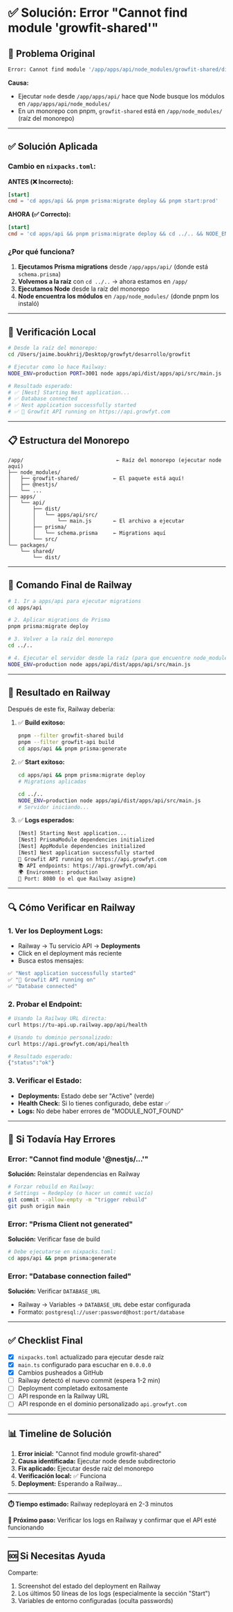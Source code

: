 # ✅ Solución: Error "Cannot find module 'growfit-shared'"

## 🐛 Problema Original

```bash
Error: Cannot find module '/app/apps/api/node_modules/growfit-shared/dist/index.js'
```

**Causa:** 
- Ejecutar `node` desde `/app/apps/api/` hace que Node busque los módulos en `/app/apps/api/node_modules/`
- En un monorepo con pnpm, `growfit-shared` está en `/app/node_modules/` (raíz del monorepo)

---

## ✅ Solución Aplicada

### Cambio en `nixpacks.toml`:

**ANTES (❌ Incorrecto):**
```toml
[start]
cmd = 'cd apps/api && pnpm prisma:migrate deploy && pnpm start:prod'
```

**AHORA (✅ Correcto):**
```toml
[start]
cmd = 'cd apps/api && pnpm prisma:migrate deploy && cd ../.. && NODE_ENV=production node apps/api/dist/apps/api/src/main.js'
```

### ¿Por qué funciona?

1. **Ejecutamos Prisma migrations** desde `/app/apps/api/` (donde está `schema.prisma`)
2. **Volvemos a la raíz** con `cd ../..` → ahora estamos en `/app/`
3. **Ejecutamos Node** desde la raíz del monorepo
4. **Node encuentra los módulos** en `/app/node_modules/` (donde pnpm los instaló)

---

## 🧪 Verificación Local

```bash
# Desde la raíz del monorepo:
cd /Users/jaime.boukhrij/Desktop/growfyt/desarrollo/growfit

# Ejecutar como lo hace Railway:
NODE_ENV=production PORT=3001 node apps/api/dist/apps/api/src/main.js

# Resultado esperado:
# ✅ [Nest] Starting Nest application...
# ✅ Database connected
# ✅ Nest application successfully started
# ✅ 🚀 Growfit API running on https://api.growfyt.com
```

---

## 📋 Estructura del Monorepo

```
/app/                              ← Raíz del monorepo (ejecutar node aquí)
├── node_modules/
│   ├── growfit-shared/           ← El paquete está aquí!
│   ├── @nestjs/
│   └── ...
├── apps/
│   └── api/
│       ├── dist/
│       │   └── apps/api/src/
│       │       └── main.js       ← El archivo a ejecutar
│       ├── prisma/
│       │   └── schema.prisma     ← Migrations aquí
│       └── src/
└── packages/
    └── shared/
        └── dist/
```

---

## 🎯 Comando Final de Railway

```bash
# 1. Ir a apps/api para ejecutar migrations
cd apps/api

# 2. Aplicar migrations de Prisma
pnpm prisma:migrate deploy

# 3. Volver a la raíz del monorepo
cd ../..

# 4. Ejecutar el servidor desde la raíz (para que encuentre node_modules/)
NODE_ENV=production node apps/api/dist/apps/api/src/main.js
```

---

## 🚀 Resultado en Railway

Después de este fix, Railway debería:

1. ✅ **Build exitoso:**
   ```bash
   pnpm --filter growfit-shared build
   pnpm --filter growfit-api build
   cd apps/api && pnpm prisma:generate
   ```

2. ✅ **Start exitoso:**
   ```bash
   cd apps/api && pnpm prisma:migrate deploy
   # Migrations aplicadas
   
   cd ../..
   NODE_ENV=production node apps/api/dist/apps/api/src/main.js
   # Servidor iniciando...
   ```

3. ✅ **Logs esperados:**
   ```bash
   [Nest] Starting Nest application...
   [Nest] PrismaModule dependencies initialized
   [Nest] AppModule dependencies initialized
   [Nest] Nest application successfully started
   🚀 Growfit API running on https://api.growfyt.com
   📚 API endpoints: https://api.growfyt.com/api
   🌍 Environment: production
   🔌 Port: 8080 (o el que Railway asigne)
   ```

---

## 🔍 Cómo Verificar en Railway

### 1. Ver los Deployment Logs:

- Railway → Tu servicio API → **Deployments**
- Click en el deployment más reciente
- Busca estos mensajes:

```bash
✅ "Nest application successfully started"
✅ "🚀 Growfit API running on"
✅ "Database connected"
```

### 2. Probar el Endpoint:

```bash
# Usando la Railway URL directa:
curl https://tu-api.up.railway.app/api/health

# Usando tu dominio personalizado:
curl https://api.growfyt.com/api/health

# Resultado esperado:
{"status":"ok"}
```

### 3. Verificar el Estado:

- **Deployments:** Estado debe ser "Active" (verde)
- **Health Check:** Si lo tienes configurado, debe estar ✅
- **Logs:** No debe haber errores de "MODULE_NOT_FOUND"

---

## 🐛 Si Todavía Hay Errores

### Error: "Cannot find module '@nestjs/...'"

**Solución:** Reinstalar dependencias en Railway
```bash
# Forzar rebuild en Railway:
# Settings → Redeploy (o hacer un commit vacío)
git commit --allow-empty -m "trigger rebuild"
git push origin main
```

### Error: "Prisma Client not generated"

**Solución:** Verificar fase de build
```bash
# Debe ejecutarse en nixpacks.toml:
cd apps/api && pnpm prisma:generate
```

### Error: "Database connection failed"

**Solución:** Verificar `DATABASE_URL`
- Railway → Variables → `DATABASE_URL` debe estar configurada
- Formato: `postgresql://user:password@host:port/database`

---

## ✅ Checklist Final

- [x] `nixpacks.toml` actualizado para ejecutar desde raíz
- [x] `main.ts` configurado para escuchar en `0.0.0.0`
- [x] Cambios pusheados a GitHub
- [ ] Railway detectó el nuevo commit (espera 1-2 min)
- [ ] Deployment completado exitosamente
- [ ] API responde en la Railway URL
- [ ] API responde en el dominio personalizado `api.growfyt.com`

---

## 📊 Timeline de Solución

1. **Error inicial:** "Cannot find module growfit-shared"
2. **Causa identificada:** Ejecutar node desde subdirectorio
3. **Fix aplicado:** Ejecutar desde raíz del monorepo
4. **Verificación local:** ✅ Funciona
5. **Deployment:** Esperando a Railway...

---

**⏱️ Tiempo estimado:** Railway redeployará en 2-3 minutos

**🎯 Próximo paso:** Verificar los logs en Railway y confirmar que el API esté funcionando

---

## 🆘 Si Necesitas Ayuda

Comparte:
1. Screenshot del estado del deployment en Railway
2. Los últimos 50 líneas de los logs (especialmente la sección "Start")
3. Variables de entorno configuradas (oculta passwords)
